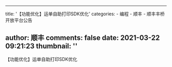 
---
title: '【功能优化】运单自助打印SDK优化'
categories: 
    - 编程
    - 顺丰
    - 顺丰丰桥开放平台公告

author: 顺丰
comments: false
date: 2021-03-22 09:21:23
thumbnail: ''
---

<div>   
【功能优化】运单自助打印SDK优化  
</div>
            